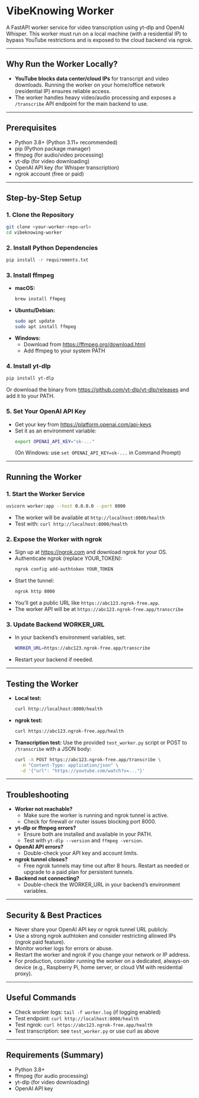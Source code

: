 # VibeKnowing Worker

A FastAPI worker service for video transcription using yt-dlp and OpenAI Whisper. This worker must run on a local machine (with a residential IP) to bypass YouTube restrictions and is exposed to the cloud backend via ngrok.

---

## Why Run the Worker Locally?
- **YouTube blocks data center/cloud IPs** for transcript and video downloads. Running the worker on your home/office network (residential IP) ensures reliable access.
- The worker handles heavy video/audio processing and exposes a `/transcribe` API endpoint for the main backend to use.

---

## Prerequisites
- Python 3.8+ (Python 3.11+ recommended)
- pip (Python package manager)
- ffmpeg (for audio/video processing)
- yt-dlp (for video downloading)
- OpenAI API key (for Whisper transcription)
- ngrok account (free or paid)

---

## Step-by-Step Setup

### 1. Clone the Repository
```bash
git clone <your-worker-repo-url>
cd vibeknowing-worker
```

### 2. Install Python Dependencies
```bash
pip install -r requirements.txt
```

### 3. Install ffmpeg
- **macOS:**
  ```bash
  brew install ffmpeg
  ```
- **Ubuntu/Debian:**
  ```bash
  sudo apt update
  sudo apt install ffmpeg
  ```
- **Windows:**
  - Download from https://ffmpeg.org/download.html
  - Add ffmpeg to your system PATH

### 4. Install yt-dlp
```bash
pip install yt-dlp
```
Or download the binary from https://github.com/yt-dlp/yt-dlp/releases and add it to your PATH.

### 5. Set Your OpenAI API Key
- Get your key from https://platform.openai.com/api-keys
- Set it as an environment variable:
  ```bash
  export OPENAI_API_KEY="sk-..."
  ```
  (On Windows: use `set OPENAI_API_KEY=sk-...` in Command Prompt)

---

## Running the Worker

### 1. Start the Worker Service
```bash
uvicorn worker:app --host 0.0.0.0 --port 8000
```
- The worker will be available at `http://localhost:8000/health`
- Test with: `curl http://localhost:8000/health`

### 2. Expose the Worker with ngrok
- Sign up at https://ngrok.com and download ngrok for your OS.
- Authenticate ngrok (replace YOUR_TOKEN):
  ```bash
  ngrok config add-authtoken YOUR_TOKEN
  ```
- Start the tunnel:
  ```bash
  ngrok http 8000
  ```
- You’ll get a public URL like `https://abc123.ngrok-free.app`.
- The worker API will be at `https://abc123.ngrok-free.app/transcribe`

### 3. Update Backend WORKER_URL
- In your backend’s environment variables, set:
  ```bash
  WORKER_URL=https://abc123.ngrok-free.app/transcribe
  ```
- Restart your backend if needed.

---

## Testing the Worker

- **Local test:**
  ```bash
  curl http://localhost:8000/health
  ```
- **ngrok test:**
  ```bash
  curl https://abc123.ngrok-free.app/health
  ```
- **Transcription test:**
  Use the provided `test_worker.py` script or POST to `/transcribe` with a JSON body:
  ```bash
  curl -X POST https://abc123.ngrok-free.app/transcribe \
    -H "Content-Type: application/json" \
    -d '{"url": "https://youtube.com/watch?v=..."}'
  ```

---

## Troubleshooting
- **Worker not reachable?**
  - Make sure the worker is running and ngrok tunnel is active.
  - Check for firewall or router issues blocking port 8000.
- **yt-dlp or ffmpeg errors?**
  - Ensure both are installed and available in your PATH.
  - Test with `yt-dlp --version` and `ffmpeg -version`.
- **OpenAI API errors?**
  - Double-check your API key and account limits.
- **ngrok tunnel closes?**
  - Free ngrok tunnels may time out after 8 hours. Restart as needed or upgrade to a paid plan for persistent tunnels.
- **Backend not connecting?**
  - Double-check the WORKER_URL in your backend’s environment variables.

---

## Security & Best Practices
- Never share your OpenAI API key or ngrok tunnel URL publicly.
- Use a strong ngrok authtoken and consider restricting allowed IPs (ngrok paid feature).
- Monitor worker logs for errors or abuse.
- Restart the worker and ngrok if you change your network or IP address.
- For production, consider running the worker on a dedicated, always-on device (e.g., Raspberry Pi, home server, or cloud VM with residential proxy).

---

## Useful Commands
- Check worker logs: `tail -f worker.log` (if logging enabled)
- Test endpoint: `curl http://localhost:8000/health`
- Test ngrok: `curl https://abc123.ngrok-free.app/health`
- Test transcription: see `test_worker.py` or use curl as above

---

## Requirements (Summary)
- Python 3.8+
- ffmpeg (for audio processing)
- yt-dlp (for video downloading)
- OpenAI API key

